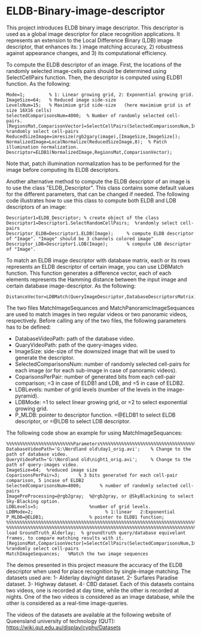 # ELDB-Binary-image-descriptor
This project introduces ELDB binary image descriptor. This descriptor is used as a global image descriptor for place recognition applications. It represents an extension to the Local Difference Binary (LDB) image descriptor, that enhances its: ) image matching accuracy, 2) robustness against appearance changes, and 3) its computational efficiency.

To compute the ELDB descriptor of an image. First, the locations of the randomly selected image-cells pairs should be determined using SelectCellPairs function. Then, the descriptor is computed using ELDB1 function. As the following:


```
Mode=1;         % 1: Linear growing grid, 2: Exponential growing grid.
ImageSize=64;   % Reduced image side-size
LevelsNum=15;   % Maximium grid side-size   (here maximium grid is of size 16X16 cells)
SelectedComparisonsNum=4000;  % Number of randomly selected cell-pairs.
[RegionsMat,ComparisonVector]=SelectCellPairs(SelectedComparisonsNum,ImageSize,LevelsNum,Mode);         %randomly select cell-pairs
ReducedSizeImage=imresize(rgb2gary(image),[ImageSize,ImageSize]);
NormalizedImage=LocalNormalize(ReducedSizeImage,8);  % Patch illumination normalization.
Descriptor=ELDB1(NormalizedImage,RegionsMat,ComparisonVector);
```
Note that, patch illumination normalization has to be performed for the image before computing its ELDB descriptors. 

Another alternative method to compute the ELDB descriptor of an image is to use the class "ELDB_Descriptor". This class contains some default values for the different parameters, that can be changed if needed. The following code illustrates how to use this class to compute both ELDB and LDB descriptors of an image:

```
Descriptor1=ELDB_Descriptor; % create object of the class
Descriptor1=Descriptor1.SelectRandomCellPairs;  %randomly select cell-pairs
Descriptor_ELDB=Descriptor1.ELDB(Image);     % compute ELDB descriptor of "Image". "Image" should be 3 channels colored image"
Descriptor_LDB=Descriptor1.LDB(Image);       % compute LDB descriptor of "Image".
```

To match an ELDB image descriptor with database matrix, each or its rows represents an ELDB descriptor of certain image, you can use LDBMatch function. This function generates a difference vector, each of each elements represents the Hamming distance between the input image and certain database image-descriptor. As the following:

```
DistanceVector=LDBMatch(QueryImageDescriptor,DatabaseDescriptorsMatrix);
```

The two files MatchImageSequances and MatchPanoramicImageSequances are used to match images in two regular videos or two panoramic videos, respectively. Before calling any of the two files, the following parameters has to be defined:
- DatabaseVideoPath: path of the database video.
- QuaryVideoPath: path of the query-images video.
- ImageSize:   side-size of the downsized image that will be used to generate the descriptor.
- SelectedComparisonsNum: number of randomly selected cell-pairs for each image (or for each sub-image in case of panoramic videos).
- CoparisonsPerPair: number of generated bits from each cell-pair comparison; =3 in case of ELDB1 and LDB, and =5 in case of ELDB2. 
- LDBLevels: number of grid levels (number of the levels in the image-pyramid).
- LDBMode:  =1 to select linear growing grid, or =2 to select exponential growing grid.
- P_MLDB: pointer to descriptor function. =@ELDB1 to select ELDB descriptor, or =@LDB to select LDB descriptor.

The following code show an example for using MatchImageSequances:

```
%%%%%%%%%%%%%%%%%%%%%%%%%Parameters%%%%%%%%%%%%%%%%%%%%%%%%%%%%%%%%%%%%%%%%%%%%%%%%%%%%%%%%%%%%%%%%%%%%
DatabaseVideoPath='G:\Nordland old\day1_orig.avi';    % Change to the path of database video.
QueryVideoPath='G:\Nordland old\night1_orig.avi';     % Change to the path of query-images video.
ImageSize=64;  %reduced image size
CoparisonsPerPair=3;       % 3 bits generated for each cell-pair comparison, 5 incase of ELDB2 
SelectedComparisonsNum=4000;       % number of randomly selected cell-pairs
ImagePreProcessing=@rgb2gray;  %@rgb2gray, or @SkyBlackining to select Sky-Blacking option. 
LDBLevels=5;                   %number of grid levels.
LDBMode=2;                           % 1:linear   2:Exponential 
P_MLDB=@ELDB1;                 % pointer to ELDB1 function;
%%%%%%%%%%%%%%%%%%%%%%%%%%%%%%%%%%%%%%%%%%%%%%%%%%%%%%%%%%%%%%%%%%%%%%%%%%%%%%%%%%%%%%%%%%%%%%%%%%%%%%%%
%%%%%%%%%%%%%%%%%%%%%%%%%%%%%%%%%%%%%%%%%%%%%%%%%%%%%%%%%%%%%%%%%%%%%%%%%%%%%%%%%%%%%%%%%%%%%%%%%%%%%%%%
load GroundTruth_Alderlay;  % groundtruth query/database equivelant frames, to compare matching results with it.
[RegionsMat,ComparisonVector]=SelectCellPairs(SelectedComparisonsNum,ImageSize,LDBLevels,LDBMode); %randomly select cell-pairs
MatchImageSequances;   %Match the two image sequences
```


The demos presented in this project measure the accuracy of the ELDB descriptor when used for place recognition by single-image matching. The datasets used are: 
1- Alderlay day/night dataset.
2- Surfares Paradise dataset.
3- Highway dataset.
4- CBD dataset.
Each of this datasets contains two videos, one is recorded at day time, while the other is recorded at nights. One of the two videos is considered as an image database, while the other is considered as a real-time image-queries.

The videos of the datasets are available at the following website of Queensland university of technology (QUT):
https://wiki.qut.edu.au/display/cyphy/Datasets
